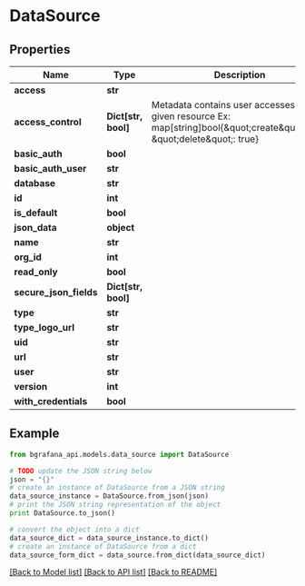 # DataSource


## Properties
Name | Type | Description | Notes
------------ | ------------- | ------------- | -------------
**access** | **str** |  | [optional] 
**access_control** | **Dict[str, bool]** | Metadata contains user accesses for a given resource Ex: map[string]bool{\&quot;create\&quot;:true, \&quot;delete\&quot;: true} | [optional] 
**basic_auth** | **bool** |  | [optional] 
**basic_auth_user** | **str** |  | [optional] 
**database** | **str** |  | [optional] 
**id** | **int** |  | [optional] 
**is_default** | **bool** |  | [optional] 
**json_data** | **object** |  | [optional] 
**name** | **str** |  | [optional] 
**org_id** | **int** |  | [optional] 
**read_only** | **bool** |  | [optional] 
**secure_json_fields** | **Dict[str, bool]** |  | [optional] 
**type** | **str** |  | [optional] 
**type_logo_url** | **str** |  | [optional] 
**uid** | **str** |  | [optional] 
**url** | **str** |  | [optional] 
**user** | **str** |  | [optional] 
**version** | **int** |  | [optional] 
**with_credentials** | **bool** |  | [optional] 

## Example

```python
from bgrafana_api.models.data_source import DataSource

# TODO update the JSON string below
json = "{}"
# create an instance of DataSource from a JSON string
data_source_instance = DataSource.from_json(json)
# print the JSON string representation of the object
print DataSource.to_json()

# convert the object into a dict
data_source_dict = data_source_instance.to_dict()
# create an instance of DataSource from a dict
data_source_form_dict = data_source.from_dict(data_source_dict)
```
[[Back to Model list]](../README.md#documentation-for-models) [[Back to API list]](../README.md#documentation-for-api-endpoints) [[Back to README]](../README.md)


